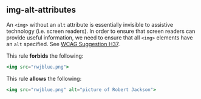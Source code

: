 ## img-alt-attributes

An `<img>` without an `alt` attribute is essentially invisible to assistive technology (i.e. screen readers).
In order to ensure that screen readers can provide useful information, we need to ensure that all `<img>` elements
have an `alt` specified. See [WCAG Suggestion H37](https://www.w3.org/TR/WCAG20-TECHS/H37.html).

This rule **forbids** the following:

```hbs
<img src="rwjblue.png">
```

This rule **allows** the following:

```hbs
<img src="rwjblue.png" alt="picture of Robert Jackson">
```
